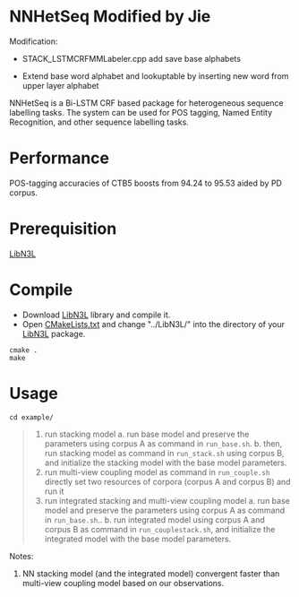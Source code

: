 NNHetSeq Modified by Jie
=====
Modification:

* STACK_LSTMCRFMMLabeler.cpp add save base alphabets

* Extend base word alphabet and lookuptable by inserting new word from upper layer alphabet

NNHetSeq is a Bi-LSTM CRF based package for heterogeneous sequence labelling tasks. The system can be used for POS tagging, Named Entity Recognition, and other sequence labelling tasks. 

Performance
=====
POS-tagging accuracies of CTB5 boosts from 94.24 to 95.53 aided by PD corpus.

Prerequisition
=====
[LibN3L](https://github.com/SUTDNLP/LibN3L)

Compile
======
* Download [LibN3L](https://github.com/SUTDNLP/LibN3L) library and compile it. 
* Open [CMakeLists.txt](CMakeLists.txt) and change "../LibN3L/" into the directory of your [LibN3L](https://github.com/SUTDNLP/LibN3L) package.  

`cmake .`  
`make`  

Usage
=====
`cd example/`
>1. run stacking model 
>	a. run base model and preserve the parameters using corpus A as command in `run_base.sh`.
>	b. then, run stacking model as command in `run_stack.sh` using corpus B, and initialize the stacking model with the base model parameters.
>2. run multi-view coupling model as command in `run_couple.sh`
>	directly set two resources of corpora (corpus A and corpus B) and run it
>3. run integrated stacking and multi-view coupling model
>	a. run base model and preserve the parameters using corpus A as command in `run_base.sh`..
>	b. run integrated model using corpus A and corpus B as command in `run_couplestack.sh`, and initialize the integrated model with the base model parameters.
	
Notes:
1. NN stacking model (and the integrated model) convergent faster than multi-view coupling model based on our observations.
